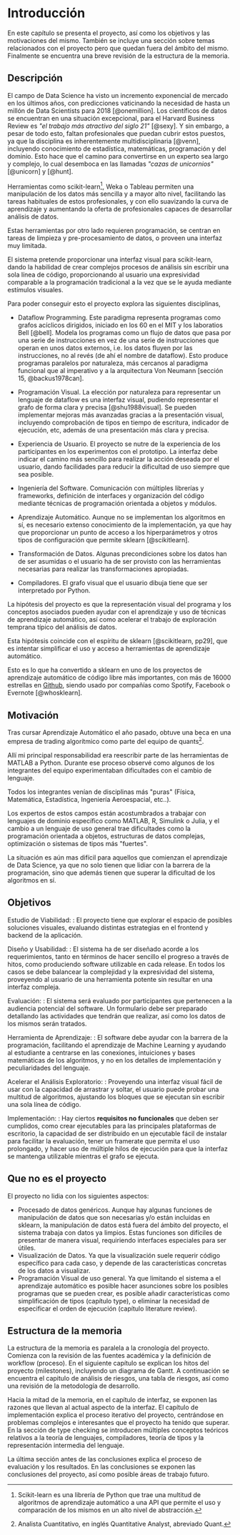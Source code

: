 Introducción
============

En este capítulo se presenta el proyecto, así como los objetivos y las
motivaciones del mismo.
También se incluye una sección sobre temas relacionados con el proyecto pero
que quedan fuera del ámbito del mismo.
Finalmente se encuentra una breve revisión de la estructura de la memoria.

Descripción
-----------
El campo de Data Science ha visto un incremento exponencial de mercado en los
últimos años, con predicciones vaticinando la necesidad de hasta un millón de
Data Scientists para 2018 [@onemillion].
Los científicos de datos se encuentran en una situación excepcional, para el
Harvard Business Review es *"el trabajo más atractivo del siglo 21"* [@sexy].
Y sin embargo, a pesar de todo esto, faltan profesionales que puedan cubrir
estos puestos, ya que la disciplina es inherentemente multidisciplinaria
[@venn], incluyendo conocimiento de estadística, matemáticas, programación y
del dominio.
Esto hace que el camino para convertirse en un experto sea largo y complejo,
lo cual desemboca en las llamadas *"cazas de unicornios"* [@unicorn] y [@hunt].

Herramientas como scikit-learn[^sci], Weka o Tableau permiten una manipulación
de los datos más sencilla y a mayor alto nivel, facilitando las tareas
habituales de estos profesionales, y con ello suavizando la curva de
aprendizaje y aumentando la oferta de profesionales capaces de desarrollar
análisis de datos.

Estas herramientas por otro lado requieren programación, se centran en tareas
de limpieza y pre-procesamiento de datos, o proveen una interfaz muy limitada.

El sistema pretende proporcionar una interfaz visual para scikit-learn, dando
la habilidad de crear complejos procesos de análisis sin escribir una sola
línea de código, proporcionando al usuario una expresividad comparable a la
programación tradicional a la vez que se le ayuda mediante estímulos visuales.

Para poder conseguir esto el proyecto explora las siguientes disciplinas,

* Dataflow Programming. Este paradigma representa programas como grafos
    acíclicos dirigidos, iniciado en los 60 en el MIT y los laboratios Bell
    [@bell].
    Modela los programas como un flujo de datos que pasa por una serie de
    instrucciones en vez de una serie de instrucciones que operan en unos datos
    externos, i.e. los datos fluyen por las instrucciones, no al revés (de ahí
    el nombre de dataflow).
    Esto produce programas paralelos por naturaleza, más cercanos al
    paradigma funcional que al imperativo y a la arquitectura Von
    Neumann [sección 15, @backus1978can].

* Programación Visual. La elección por naturaleza para representar un lenguaje
    de dataflow es una interfaz visual, pudiendo representar el grafo de forma
    clara y precisa [@shu1988visual].
    Se pueden implementar mejoras más avanzadas gracias a la presentación
    visual, incluyendo comprobación de tipos en tiempo de escritura, indicador
    de ejecución, etc, además de una presentación más clara y precisa.

* Experiencia de Usuario. El proyecto se nutre de la experiencia de los
    participantes en los experimentos con el prototipo.
    La interfaz debe indicar el camino más sencillo para realizar la acción
    deseada por el usuario, dando facilidades para reducir la dificultad de
    uso siempre que sea posible.

* Ingeniería del Software. Comunicación con múltiples librerías y frameworks,
    definición de interfaces y organización del código mediante técnicas de
    programación orientada a objetos y módulos.

* Aprendizaje Automático. Aunque no se implementan los algoritmos en sí, es
    necesario extenso conocimiento de la implementación, ya que hay que
    proporcionar un punto de acceso a los hiperparámetros y otros tipos de
    configuración que permite sklearn [@scikitlearn].

* Transformación de Datos. Algunas precondiciones sobre los datos han de ser
    asumidas o el usuario ha de ser provisto con las herramientas necesarias
    para realizar las transformaciones apropiadas.

* Compiladores. El grafo visual que el usuario dibuja tiene que ser
    interpretado por Python.

La hipótesis del proyecto es que la representación visual del programa y los
conceptos asociados pueden ayudar con el aprendizaje y uso de técnicas de
aprendizaje automático, así como acelerar el trabajo de exploración temprana
típico del análisis de datos.

Esta hipótesis coincide con el espíritu de sklearn [@scikitlearn, pp29], que
es intentar simplificar el uso y acceso a herramientas de aprendizaje
automático.

Esto es lo que ha convertido a sklearn en uno de los proyectos de
aprendizaje automático de código libre más importantes, con
más de 16000 estrellas en
[Github](https://github.com/scikit-learn/scikit-learn), siendo usado por
compañías como Spotify, Facebook o Evernote [@whosklearn].


Motivación
----------
Tras cursar Aprendizaje Automático el año pasado, obtuve una beca en una
empresa de trading algorítmico como parte del equipo de quants[^quant].

Allí mi principal responsabilidad era reescribir parte de las herramientas
de MATLAB a Python.
Durante ese proceso observé como algunos de los integrantes del equipo
experimentaban dificultades con el cambio de lenguaje.

Todos los integrantes venían de disciplinas más "puras" (Física, Matemática,
Estadística, Ingeniería Aeroespacial, etc..).

Los expertos de estos campos están acostumbrados a trabajar con lenguajes
de dominio específico como MATLAB, R, Simulink o Julia, y el cambio a un
lenguaje de uso general trae dificultades como la programación orientada a
objetos, estructuras de datos complejas, optimización o sistemas de tipos
más "fuertes".

La situación es aún mas difícil para aquellos que comienzan el aprendizaje de
Data Science,
ya que no solo tienen que lidiar con la barrera de la programación, sino que
además tienen que superar la dificultad de los algoritmos en sí.


Objetivos
---------
Estudio de Viabilidad:
:   El proyecto tiene que explorar el espacio de posibles soluciones visuales,
    evaluando distintas estrategias en el frontend y backend de la aplicación.

Diseño y Usabilidad:
:   El sistema ha de ser diseñado acorde a los requerimientos, tanto en
    términos de hacer sencillo el progreso a través de hitos, como
    produciendo software utilizable en cada release.
    En todos los casos se debe balancear la complejidad y la expresividad
    del sistema, proveyendo al usuario de una herramienta potente sin resultar
    en una interfaz compleja.

Evaluación:
:   El sistema será evaluado por participantes que pertenecen a la audiencia
    potencial del software.
    Un formulario debe ser preparado detallando las actividades que tendrán
    que realizar, así como los datos de los mismos serán tratados.

Herramienta de Aprendizaje:
:   El software debe ayudar con la barrera de la programación, facilitando el
    aprendizaje de Machine Learning y ayudando al estudiante a centrarse en
    las conexiones, intuiciones y bases matemáticas de los algoritmos, y no en
    los detalles de implementación y peculiaridades del lenguaje.

Acelerar el Análisis Exploratorio:
:   Proveyendo una interfaz visual fácil de usar con la capacidad de arrastrar
    y soltar, el usuario puede probar una multitud de algoritmos, ajustando los
    bloques que se ejecutan sin escribir una sola línea de código.

Implementación:
:   Hay ciertos **requisitos no funcionales** que deben ser cumplidos, como
    crear ejecutables para las principales plataformas de escritorio,
    la capacidad de ser distribuido en un ejecutable fácil de instalar para
    facilitar la evaluación, tener un framerate que permita el uso prolongado,
    y hacer uso de múltiple hilos de ejecución para que la interfaz se mantenga
    utilizable mientras el grafo se ejecuta.


Que no es el proyecto
---------------------
El proyecto no lidia con los siguientes aspectos:

* Procesado de datos genéricos. Aunque hay algunas funciones de manipulación de
    datos que son necesarias y/o están incluidas en sklearn, la manipulación
    de datos está fuera del ámbito del proyecto, el sistema trabaja con datos
    ya limpios.
    Estas funciones son difíciles de presentar de manera visual, requiriendo
    interfaces especiales para ser útiles.
* Visualización de Datos. Ya que la visualización suele requerir código
    específico para cada caso, y depende de las características concretas de
    los datos a visualizar.
* Programación Visual de uso general. Ya que limitando el sistema a el
    aprendizaje automático es posible hacer asunciones sobre los posibles
    programas que se pueden crear, es posible añadir características como
    simplificación de tipos (capítulo type), o eliminar la necesidad de
    especificar el orden de ejecución (capítulo literature review).

Estructura de la memoria
------------------------
La estructura de la memoria es paralela a la cronología del proyecto.
Comienza con la revisión de las fuentes académica y la definición de
workflow (proceso).
En el siguiente capítulo se explican los hitos del proyecto (milestones),
incluyendo un diagrama de Gantt.
A continuación se encuentra el capitulo de análisis de riesgos, una tabla
de riesgos, así como una revisión de la metodología de desarrollo.

Hacia la mitad de la memoria, en el capítulo de interfaz, se exponen las
razones que llevan al actual aspecto de la interfaz.
El capítulo de implementación explica el proceso iterativo del proyecto,
centrándose en problemas complejos e interesantes que el proyecto ha tenido que
superar.
En la sección de type checking se introducen múltiples conceptos teóricos
relativos a la teoría de lenguajes, compiladores, teoría de tipos
y la representación intermedia del lenguaje.

La última sección antes de las conclusiones explica el proceso de evaluación y los
resultados.
En las conclusiones se exponen las conclusiones del proyecto, así como posible
áreas de trabajo futuro.

[^sci]: Scikit-learn es una librería de Python que trae una multitud de
    algoritmos de aprendizaje automático a una API que permite el uso y
    comparación de los mismos en un alto nivel de abstracción.
[^quant]: Analista Cuantitativo, en inglés Quantitative Analyst, abreviado
    Quant.
